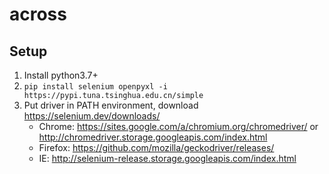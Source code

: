 # across

## Setup
1. Install python3.7+
2. `pip install selenium openpyxl -i https://pypi.tuna.tsinghua.edu.cn/simple`
3. Put driver in PATH environment, download https://selenium.dev/downloads/
   * Chrome: https://sites.google.com/a/chromium.org/chromedriver/ or http://chromedriver.storage.googleapis.com/index.html
   * Firefox: https://github.com/mozilla/geckodriver/releases/
   * IE: http://selenium-release.storage.googleapis.com/index.html
